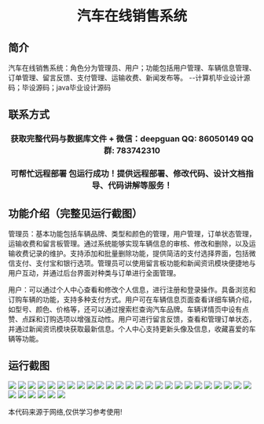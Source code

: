 <p><h1 align="center">汽车在线销售系统</h1></p>

## 简介
汽车在线销售系统：角色分为管理员、用户；功能包括用户管理、车辆信息管理、订单管理、留言反馈、支付管理、运输收费、新闻发布等。    --计算机毕业设计源码；毕设源码；java毕业设计源码


## 联系方式
<p><h3 align="center">获取完整代码与数据库文件 + 微信：deepguan QQ: 86050149 QQ群: 783742310</h3></p>
<p><h3 align="center">可帮忙远程部署 包运行成功！提供远程部署、修改代码、设计文档指导、代码讲解等服务！</h3></p>

## 功能介绍（完整见运行截图）
管理员：基本功能包括车辆品牌、类型和颜色的管理，用户管理，订单状态管理，运输收费和留言板管理。通过系统能够实现车辆信息的审核、修改和删除，以及运输收费记录的维护。支持添加和批量删除功能，提供简洁的支付选择界面，包括微信支付、支付宝和银行选项。管理员可以使用留言板功能和新闻资讯模块便捷地与用户互动，并通过后台界面对种类与订单进行全面管理。

用户：可以通过个人中心查看和修改个人信息，进行注册和登录操作。具备浏览和订购车辆的功能，支持多种支付方式。用户可在车辆信息页面查看详细车辆介绍，如型号、颜色、价格等，还可以通过搜索栏查询汽车品牌。车辆详情页中设有点赞、点踩和订购选项以增强互动性。用户可进行留言反馈，查看和管理订单状态，并通过新闻资讯模块获取最新信息。个人中心支持更新头像及信息，收藏喜爱的车辆等功能。


## 运行截图
![](https://bs-1329754181.cos.ap-shanghai.myqcloud.com/ssm/CarOnlineSalesSystem/img/001.jpg)
![](https://bs-1329754181.cos.ap-shanghai.myqcloud.com/ssm/CarOnlineSalesSystem/img/002.jpg)
![](https://bs-1329754181.cos.ap-shanghai.myqcloud.com/ssm/CarOnlineSalesSystem/img/003.jpg)
![](https://bs-1329754181.cos.ap-shanghai.myqcloud.com/ssm/CarOnlineSalesSystem/img/004.jpg)
![](https://bs-1329754181.cos.ap-shanghai.myqcloud.com/ssm/CarOnlineSalesSystem/img/005.jpg)
![](https://bs-1329754181.cos.ap-shanghai.myqcloud.com/ssm/CarOnlineSalesSystem/img/006.jpg)
![](https://bs-1329754181.cos.ap-shanghai.myqcloud.com/ssm/CarOnlineSalesSystem/img/007.jpg)
![](https://bs-1329754181.cos.ap-shanghai.myqcloud.com/ssm/CarOnlineSalesSystem/img/008.jpg)
![](https://bs-1329754181.cos.ap-shanghai.myqcloud.com/ssm/CarOnlineSalesSystem/img/009.jpg)
![](https://bs-1329754181.cos.ap-shanghai.myqcloud.com/ssm/CarOnlineSalesSystem/img/010.jpg)
![](https://bs-1329754181.cos.ap-shanghai.myqcloud.com/ssm/CarOnlineSalesSystem/img/011.jpg)
![](https://bs-1329754181.cos.ap-shanghai.myqcloud.com/ssm/CarOnlineSalesSystem/img/012.jpg)
![](https://bs-1329754181.cos.ap-shanghai.myqcloud.com/ssm/CarOnlineSalesSystem/img/013.jpg)
![](https://bs-1329754181.cos.ap-shanghai.myqcloud.com/ssm/CarOnlineSalesSystem/img/014.jpg)
![](https://bs-1329754181.cos.ap-shanghai.myqcloud.com/ssm/CarOnlineSalesSystem/img/015.jpg)
![](https://bs-1329754181.cos.ap-shanghai.myqcloud.com/ssm/CarOnlineSalesSystem/img/016.jpg)
![](https://bs-1329754181.cos.ap-shanghai.myqcloud.com/ssm/CarOnlineSalesSystem/img/017.jpg)
![](https://bs-1329754181.cos.ap-shanghai.myqcloud.com/ssm/CarOnlineSalesSystem/img/018.jpg)
![](https://bs-1329754181.cos.ap-shanghai.myqcloud.com/ssm/CarOnlineSalesSystem/img/019.jpg)
![](https://bs-1329754181.cos.ap-shanghai.myqcloud.com/ssm/CarOnlineSalesSystem/img/020.jpg)
![](https://bs-1329754181.cos.ap-shanghai.myqcloud.com/ssm/CarOnlineSalesSystem/img/021.jpg)
![](https://bs-1329754181.cos.ap-shanghai.myqcloud.com/ssm/CarOnlineSalesSystem/img/022.jpg)
![](https://bs-1329754181.cos.ap-shanghai.myqcloud.com/ssm/CarOnlineSalesSystem/img/023.jpg)
![](https://bs-1329754181.cos.ap-shanghai.myqcloud.com/ssm/CarOnlineSalesSystem/img/024.jpg)
![](https://bs-1329754181.cos.ap-shanghai.myqcloud.com/ssm/CarOnlineSalesSystem/img/025.jpg)
![](https://bs-1329754181.cos.ap-shanghai.myqcloud.com/ssm/CarOnlineSalesSystem/img/026.jpg)
![](https://bs-1329754181.cos.ap-shanghai.myqcloud.com/ssm/CarOnlineSalesSystem/img/027.jpg)
![](https://bs-1329754181.cos.ap-shanghai.myqcloud.com/ssm/CarOnlineSalesSystem/img/028.jpg)
![](https://bs-1329754181.cos.ap-shanghai.myqcloud.com/ssm/CarOnlineSalesSystem/img/029.jpg)
![](https://bs-1329754181.cos.ap-shanghai.myqcloud.com/ssm/CarOnlineSalesSystem/img/030.jpg)
![](https://bs-1329754181.cos.ap-shanghai.myqcloud.com/ssm/CarOnlineSalesSystem/img/031.jpg)

<p>本代码来源于网络,仅供学习参考使用!</p>
